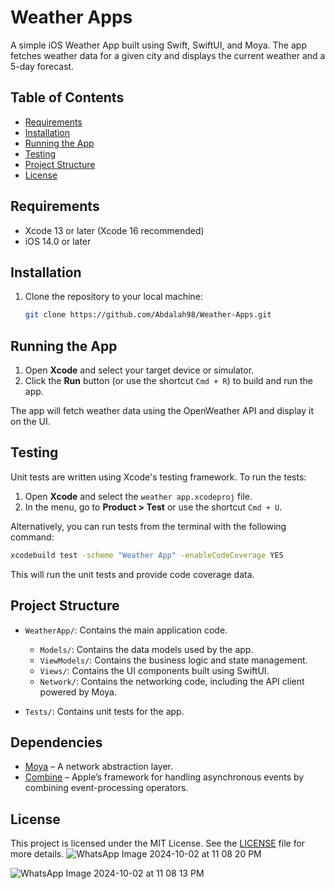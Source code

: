 
# Weather Apps

A simple iOS Weather App built using Swift, SwiftUI, and Moya. The app fetches weather data for a given city and displays the current weather and a 5-day forecast.

## Table of Contents
- [Requirements](#requirements)
- [Installation](#installation)
- [Running the App](#running-the-app)
- [Testing](#testing)
- [Project Structure](#project-structure)
- [License](#license)

## Requirements

- Xcode 13 or later (Xcode 16 recommended)
- iOS 14.0 or later
 
## Installation

1. Clone the repository to your local machine:

   ```bash
   git clone https://github.com/Abdalah98/Weather-Apps.git
   ```


## Running the App

1. Open **Xcode** and select your target device or simulator.
2. Click the **Run** button (or use the shortcut `Cmd + R`) to build and run the app.

The app will fetch weather data using the OpenWeather API and display it on the UI.

## Testing

Unit tests are written using Xcode's testing framework. To run the tests:

1. Open **Xcode** and select the `weather app.xcodeproj` file.
2. In the menu, go to **Product > Test** or use the shortcut `Cmd + U`.

Alternatively, you can run tests from the terminal with the following command:

```bash
xcodebuild test -scheme "Weather App" -enableCodeCoverage YES
```

This will run the unit tests and provide code coverage data.

## Project Structure

- `WeatherApp/`: Contains the main application code.
  - `Models/`: Contains the data models used by the app.
  - `ViewModels/`: Contains the business logic and state management.
  - `Views/`: Contains the UI components built using SwiftUI.
  - `Network/`: Contains the networking code, including the API client powered by Moya.
  
- `Tests/`: Contains unit tests for the app.

## Dependencies

- [Moya](https://github.com/Moya/Moya) – A network abstraction layer.
- [Combine](https://developer.apple.com/documentation/combine) – Apple’s framework for handling asynchronous events by combining event-processing operators.

## License

This project is licensed under the MIT License. See the [LICENSE](LICENSE) file for more details.
![WhatsApp Image 2024-10-02 at 11 08 20 PM](https://github.com/user-attachments/assets/5644858e-4de8-4212-bb86-d2fd10e75276)

![WhatsApp Image 2024-10-02 at 11 08 13 PM](https://github.com/user-attachments/assets/6ae58f3b-18c1-4522-a578-bf1d81f85983)




